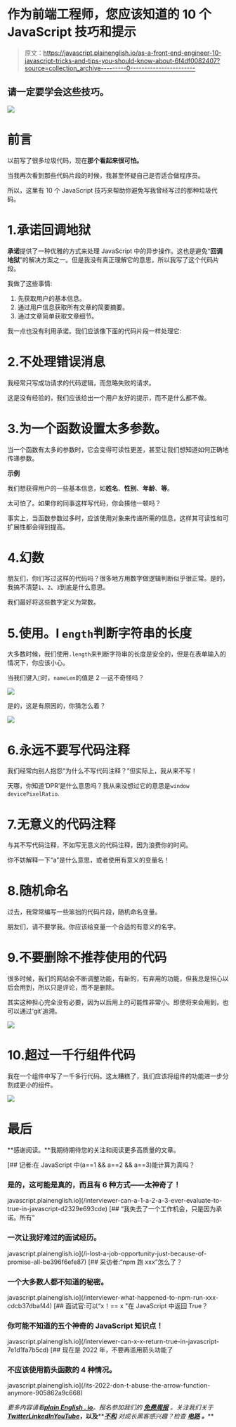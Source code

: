 # 作为前端工程师，您应该知道的 10 个 JavaScript 技巧和提示

> 原文：<https://javascript.plainenglish.io/as-a-front-end-engineer-10-javascript-tricks-and-tips-you-should-know-about-6f4df0082407?source=collection_archive---------0----------------------->

## 请一定要学会这些技巧。

![](img/d2040e0b3d892c805bf9fabb61873145.png)

# 前言

以前写了很多垃圾代码，现在**那个看起来很可怕。**

当我再次看到那些代码片段的时候，我甚至怀疑自己是否适合做程序员。

所以，这里有 10 个 JavaScript 技巧来帮助你避免写我曾经写过的那种垃圾代码。

# 1.承诺回调地狱

**承诺**提供了一种优雅的方式来处理 JavaScript 中的异步操作。这也是避免“**回调地狱**”的解决方案之一。但是我没有真正理解它的意思，所以我写了这个代码片段。

我做了这些事情:

1.  先获取用户的基本信息。
2.  通过用户信息获取所有文章的简要摘要。
3.  通过文章简单获取文章细节。

我一点也没有利用承诺。我们应该像下面的代码片段一样处理它:

# 2.不处理错误消息

我经常只写成功请求的代码逻辑，而忽略失败的请求。

这是没有经验的，我们应该给出一个用户友好的提示，而不是什么都不做。

# 3.为一个函数设置太多参数。

当一个函数有太多的参数时，它会变得可读性更差，甚至让我们想知道如何正确地传递参数。

**示例**

我们想获得用户的一些基本信息，如**姓名**、**性别**、**年龄**、**等**。

太可怕了。如果你的同事这样写代码，你会揍他一顿吗？

事实上，当函数参数过多时，应该使用对象来传递所需的信息，这样其可读性和可扩展性都会得到提高。

# 4.幻数

朋友们，你们写过这样的代码吗？很多地方用数字做逻辑判断似乎很正常。是的，我搞不清楚`1`、`2`、`3`到底是什么意思。

我们最好将这些数字定义为常数。

# 5.使用。l `ength`判断字符串的长度

大多数时候，我们使用`.length`来判断字符串的长度是安全的，但是在表单输入的情况下，你应该小心。

当我们键入`🍫`时，`nameLen`的值是 2 —这不奇怪吗？

![](img/f9285ddbbd7590da3c791ce913cf044f.png)

是的，这是有原因的，你猜怎么着？

![](img/850e3bf957d5901cffbe3e3754211e66.png)

# 6.永远不要写代码注释

我们经常向别人抱怨“为什么不写代码注释？”但实际上，我从来不写！

天哪，你知道‘DPR’是什么意思吗？我从来没想过它的意思是`window devicePixelRatio`.

# 7.无意义的代码注释

与其不写代码注释，不如写无意义的代码注释，因为浪费你的时间。

你不妨解释一下“a”是什么意思，或者使用有意义的变量名！

# 8.随机命名

过去，我常常编写一些笨拙的代码片段，随机命名变量。

朋友们，请不要学我。你应该给变量一个合适的有意义的名字。

# 9.不要删除不推荐使用的代码

很多时候，我们的网站会不断调整功能，有新的，有弃用的功能，但我总是担心以后会用到，所以只是评论，而不是删除。

其实这种担心完全没有必要，因为以后用上的可能性非常小。即使将来会用到，也可以通过‘git’追溯。

![](img/5ecd2ff91ae3ed816b76bc7e09db7835.png)

# 10.超过一千行组件代码

我在一个组件中写了一千多行代码。这太糟糕了，我们应该将组件的功能进一步分割成更小的组件。

![](img/9a4cd9eb5bcbac69a692663d8b65981b.png)

# 最后

**感谢阅读。**我期待期待您的关注和阅读更多高质量的文章。

[](/interviewer-can-a-1-a-2-a-3-ever-evaluate-to-true-in-javascript-d2329e693cde) [## 记者:在 JavaScript 中(a==1 && a==2 && a==3)能计算为真吗？

### 是的，这可能是真的，而且有 6 种方式——太神奇了！

javascript.plainenglish.io](/interviewer-can-a-1-a-2-a-3-ever-evaluate-to-true-in-javascript-d2329e693cde) [](/i-lost-a-job-opportunity-just-because-of-promise-all-be396f6efe87) [## “我失去了一个工作机会，只是因为承诺。所有”

### 一次让我好难过的面试经历。

javascript.plainenglish.io](/i-lost-a-job-opportunity-just-because-of-promise-all-be396f6efe87) [](/interviewer-what-happened-to-npm-run-xxx-cdcb37dbaf44) [## 采访者:“npm 跑 xxx”怎么了？

### 一个大多数人都不知道的秘密。

javascript.plainenglish.io](/interviewer-what-happened-to-npm-run-xxx-cdcb37dbaf44) [](/interviewer-can-x-x-return-true-in-javascript-7e1d1fa7b5cd) [## 面试官:可以“x！== x "在 JavaScript 中返回 True？

### 你可能不知道的五个神奇的 JavaScript 知识点！

javascript.plainenglish.io](/interviewer-can-x-x-return-true-in-javascript-7e1d1fa7b5cd) [](/its-2022-don-t-abuse-the-arrow-function-anymore-905862a9c668) [## 现在是 2022 年，不要再滥用箭头功能了

### 不应该使用箭头函数的 4 种情况。

javascript.plainenglish.io](/its-2022-don-t-abuse-the-arrow-function-anymore-905862a9c668) 

*更多内容请看*[***plain English . io***](https://plainenglish.io/)*。报名参加我们的* [***免费周报***](http://newsletter.plainenglish.io/) *。关注我们关于*[***Twitter***](https://twitter.com/inPlainEngHQ)[***LinkedIn***](https://www.linkedin.com/company/inplainenglish/)*[***YouTube***](https://www.youtube.com/channel/UCtipWUghju290NWcn8jhyAw)***，以及****[***不和***](https://discord.gg/GtDtUAvyhW) *对成长黑客感兴趣？检查* [***电路***](https://circuit.ooo/) ***。*****